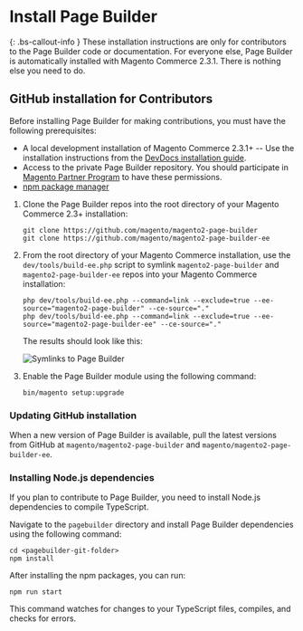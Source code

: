 # Install Page Builder

{: .bs-callout-info }
These installation instructions are only for contributors to the Page Builder code or documentation.
For everyone else, Page Builder is automatically installed with Magento Commerce 2.3.1. There is nothing else you need to do.

## GitHub installation for Contributors

Before installing Page Builder for making contributions, you must have the following prerequisites:

-  A local development installation of Magento Commerce 2.3.1+ -- Use the installation instructions from the [DevDocs installation guide](https://devdocs.magento.com/guides/v2.3/install-gde/bk-install-guide.html).
-  Access to the private Page Builder repository. You should participate in [Magento Partner Program](https://magento.com/partners/become) to have these permissions.
-  [npm package manager](https://www.npmjs.com/get-npm)

1. Clone the Page Builder repos into the root directory of your Magento Commerce 2.3+ installation:

    ```terminal
    git clone https://github.com/magento/magento2-page-builder
    git clone https://github.com/magento/magento2-page-builder-ee
    ```

1. From the root directory of your Magento Commerce installation, use the `dev/tools/build-ee.php` script to symlink `magento2-page-builder` and `magento2-page-builder-ee` repos into your Magento Commerce installation:

    ```terminal
    php dev/tools/build-ee.php --command=link --exclude=true --ee-source="magento2-page-builder" --ce-source="."
    php dev/tools/build-ee.php --command=link --exclude=true --ee-source="magento2-page-builder-ee" --ce-source="."
    ```

    The results should look like this:

    ![Symlinks to Page Builder](images/symlinked-pagebuilder.png)

1. Enable the Page Builder module using the following command:

    ```terminal
    bin/magento setup:upgrade
    ```

### Updating GitHub installation

When a new version of Page Builder is available, pull the latest versions from GitHub at `magento/magento2-page-builder` and `magento/magento2-page-builder-ee`.

### Installing Node.js dependencies

If you plan to contribute to Page Builder, you need to install Node.js dependencies to compile TypeScript.

Navigate to the `pagebuilder` directory and install Page Builder dependencies using the following command:

```terminal
cd <pagebuilder-git-folder>
npm install
```

After installing the npm packages, you can run:

```terminal
npm run start
```

This command watches for changes to your TypeScript files, compiles, and checks for errors.
